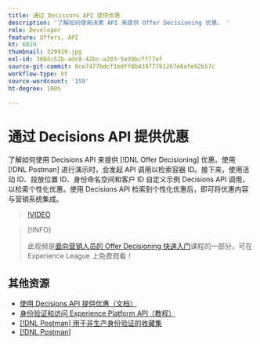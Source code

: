 ```yaml
---
title: 通过 Decisions API 提供优惠
description: '了解如何使用决策 API 来提供 Offer Decisioning 优惠。 '
role: Developer
feature: Offers, API
kt: 6819
thumbnail: 329919.jpg
exl-id: 3084c52b-adc8-42bc-a203-5e39bcff77ef
source-git-commit: 0ce7477bdcf1bdff8b83977791267e8afe92b57c
workflow-type: ht
source-wordcount: '159'
ht-degree: 100%

---
```


# 通过 Decisions API 提供优惠

了解如何使用 Decisions API 来提供 [!DNL Offer Decisioning] 优惠。使用 [!DNL Postman] 进行演示时，会发起 API 调用以检索容器 ID。接下来，使用活动 ID、投放位置 ID、身份命名空间和客户 ID 自定义示例 Decisions API 调用，以检索个性化优惠。使用 Decisions API 检索到个性化优惠后，即可将优惠内容与营销系统集成。

>[!VIDEO](https://video.tv.adobe.com/v/329919?quality=12&learn=on)

>[!INFO]
>
> 此视频是[面向营销人员的 Offer Decisioning 快速入门](https://experienceleague.adobe.com/?lang=zh-Hans?recommended=ExperiencePlatform-U-1-2020.1.offerdecisioning)课程的一部分，可在 Experience League 上免费观看！


## 其他资源

* [使用 Decisions API 提供优惠（文档）](https://experienceleague.adobe.com/docs/journey-optimizer/using/offer-decisioniong/api-reference/offer-delivery/deliver-offers.html?lang=zh-Hans)
* [身份验证和访问 Experience Platform API（教程）](https://experienceleague.adobe.com/docs/platform-learn/tutorials/platform-api-authentication.html?lang=zh-Hans)
* [[!DNL Postman] 用于非生产身份验证的收藏集](https://github.com/adobe/experience-platform-postman-samples/tree/master/apis/ims)
* [[!DNL Postman]](https://www.postman.com/)
